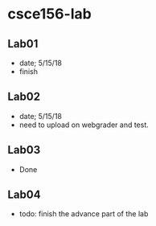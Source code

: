 # csce156-lab


## Lab01 
- date; 5/15/18
- finish 

## Lab02
- date; 5/15/18 
- need to upload on webgrader and test.

## Lab03
- Done 
## Lab04 
- todo: finish the advance part of the lab
